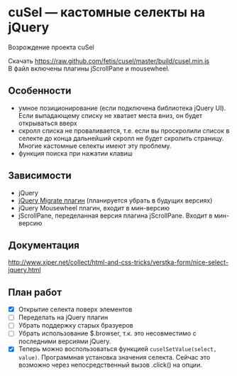 cuSel &mdash; кастомные селекты на jQuery
=====

Возрождение проекта cuSel

Скачать https://raw.github.com/fetis/cusel/master/build/cusel.min.js  
В файл включены плагины jScrollPane и mousewheel.

Особенности
-----------
- умное позиционирование (если подключена библиотека jQuery UI). Если выпадающему списку не хватает места вниз, 
он будет открываться вверх
- скролл списка не проваливается, т.е. если вы проскролили список в селекте до конца дальнейший скролл 
не будет скролить страницу. Многие кастомные селекты имеют эту проблему.
- функция поиска при нажатии клавиш

Зависимости
------------
- jQuery
- [jQuery Migrate плагин](http://plugins.jquery.com/migrate/) (планируется убрать в будущих версиях)
- jQuery Mousewheel плагин, входит в мин-версию
- jScrollPane, переделанная версия плагина jScrollPane. Входит в мин-версию

Документация
------------

http://www.xiper.net/collect/html-and-css-tricks/verstka-form/nice-select-jquery.html

План работ
----------
- [x] Открытие селекта поверх элементов
- [ ] Переделать на jQuery плагин
- [ ] Убрать поддержку старых бразуеров
- [ ] Убрать использование $.browser, т.к. это несовместимо с последними версиями jQuery.
- [X] Теперь можно воспользоваться функцией `cuselSetValue(select, value)`. Программная установка значения селекта. Сейчас это возможно через непосредственный вызов .click() на опции.

